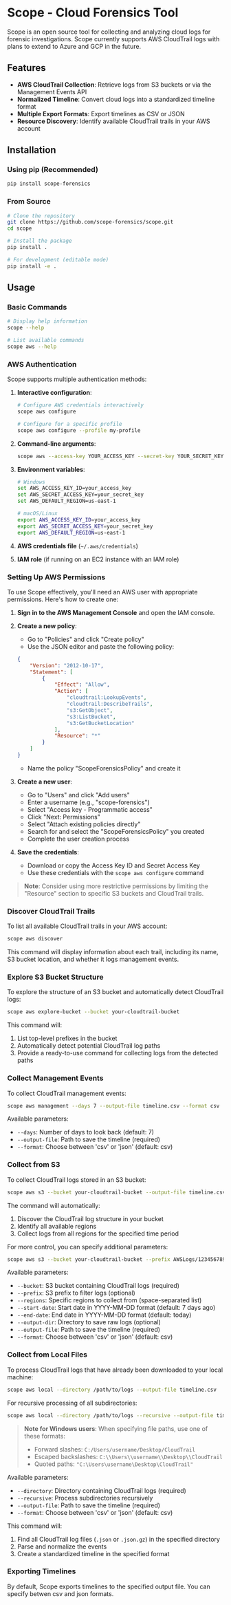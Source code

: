 # Scope - Cloud Forensics Tool

Scope is an open source tool for collecting and analyzing cloud logs for forensic investigations. Scope currently supports AWS CloudTrail logs with plans to extend to Azure and GCP in the future.

## Features

- **AWS CloudTrail Collection**: Retrieve logs from S3 buckets or via the Management Events API
- **Normalized Timeline**: Convert cloud logs into a standardized timeline format
- **Multiple Export Formats**: Export timelines as CSV or JSON
- **Resource Discovery**: Identify available CloudTrail trails in your AWS account

## Installation

### Using pip (Recommended)

```bash
pip install scope-forensics
```

### From Source

```bash
# Clone the repository
git clone https://github.com/scope-forensics/scope.git
cd scope

# Install the package
pip install .

# For development (editable mode)
pip install -e .
```

## Usage

### Basic Commands

```bash
# Display help information
scope --help

# List available commands
scope aws --help
```

### AWS Authentication

Scope supports multiple authentication methods:

1. **Interactive configuration**:
   ```bash
   # Configure AWS credentials interactively
   scope aws configure
   
   # Configure for a specific profile
   scope aws configure --profile my-profile
   ```

2. **Command-line arguments**:
   ```bash
   scope aws --access-key YOUR_ACCESS_KEY --secret-key YOUR_SECRET_KEY --region us-east-1 discover
   ```

3. **Environment variables**:
   ```bash
   # Windows
   set AWS_ACCESS_KEY_ID=your_access_key
   set AWS_SECRET_ACCESS_KEY=your_secret_key
   set AWS_DEFAULT_REGION=us-east-1
   
   # macOS/Linux
   export AWS_ACCESS_KEY_ID=your_access_key
   export AWS_SECRET_ACCESS_KEY=your_secret_key
   export AWS_DEFAULT_REGION=us-east-1
   ```

4. **AWS credentials file** (`~/.aws/credentials`)
5. **IAM role** (if running on an EC2 instance with an IAM role)

### Setting Up AWS Permissions

To use Scope effectively, you'll need an AWS user with appropriate permissions. Here's how to create one:

1. **Sign in to the AWS Management Console** and open the IAM console.

2. **Create a new policy**:
   - Go to "Policies" and click "Create policy"
   - Use the JSON editor and paste the following policy:
   ```json
   {
       "Version": "2012-10-17",
       "Statement": [
           {
               "Effect": "Allow",
               "Action": [
                   "cloudtrail:LookupEvents",
                   "cloudtrail:DescribeTrails",
                   "s3:GetObject",
                   "s3:ListBucket",
                   "s3:GetBucketLocation"
               ],
               "Resource": "*"
           }
       ]
   }
   ```
   - Name the policy "ScopeForensicsPolicy" and create it

3. **Create a new user**:
   - Go to "Users" and click "Add users"
   - Enter a username (e.g., "scope-forensics")
   - Select "Access key - Programmatic access"
   - Click "Next: Permissions"
   - Select "Attach existing policies directly"
   - Search for and select the "ScopeForensicsPolicy" you created
   - Complete the user creation process

4. **Save the credentials**:
   - Download or copy the Access Key ID and Secret Access Key
   - Use these credentials with the `scope aws configure` command

> **Note**: Consider using more restrictive permissions by limiting the "Resource" section to specific S3 buckets and CloudTrail trails.

### Discover CloudTrail Trails

To list all available CloudTrail trails in your AWS account:

```bash
scope aws discover
```

This command will display information about each trail, including its name, S3 bucket location, and whether it logs management events.

### Explore S3 Bucket Structure

To explore the structure of an S3 bucket and automatically detect CloudTrail logs:

```bash
scope aws explore-bucket --bucket your-cloudtrail-bucket
```

This command will:
1. List top-level prefixes in the bucket
2. Automatically detect potential CloudTrail log paths
3. Provide a ready-to-use command for collecting logs from the detected paths

### Collect Management Events

To collect CloudTrail management events:

```bash
scope aws management --days 7 --output-file timeline.csv --format csv
```

Available parameters:
- `--days`: Number of days to look back (default: 7)
- `--output-file`: Path to save the timeline (required)
- `--format`: Choose between 'csv' or 'json' (default: csv)

### Collect from S3

To collect CloudTrail logs stored in an S3 bucket:

```bash
scope aws s3 --bucket your-cloudtrail-bucket --output-file timeline.csv
```

The command will automatically:
1. Discover the CloudTrail log structure in your bucket
2. Identify all available regions
3. Collect logs from all regions for the specified time period

For more control, you can specify additional parameters:

```bash
scope aws s3 --bucket your-cloudtrail-bucket --prefix AWSLogs/123456789012/CloudTrail/ --regions us-east-1 us-west-2 --start-date 2023-04-15 --end-date 2023-04-22 --output-dir ./raw_logs --output-file timeline.csv --format json
```

Available parameters:
- `--bucket`: S3 bucket containing CloudTrail logs (required)
- `--prefix`: S3 prefix to filter logs (optional)
- `--regions`: Specific regions to collect from (space-separated list)
- `--start-date`: Start date in YYYY-MM-DD format (default: 7 days ago)
- `--end-date`: End date in YYYY-MM-DD format (default: today)
- `--output-dir`: Directory to save raw logs (optional)
- `--output-file`: Path to save the timeline (required)
- `--format`: Choose between 'csv' or 'json' (default: csv)

### Collect from Local Files

To process CloudTrail logs that have already been downloaded to your local machine:

```bash
scope aws local --directory /path/to/logs --output-file timeline.csv
```

For recursive processing of all subdirectories:

```bash
scope aws local --directory /path/to/logs --recursive --output-file timeline.csv --format json
```

> **Note for Windows users**: When specifying file paths, use one of these formats:
> - Forward slashes: `C:/Users/username/Desktop/CloudTrail`
> - Escaped backslashes: `C:\\Users\\username\\Desktop\\CloudTrail`
> - Quoted paths: `"C:\Users\username\Desktop\CloudTrail"`

Available parameters:
- `--directory`: Directory containing CloudTrail logs (required)
- `--recursive`: Process subdirectories recursively
- `--output-file`: Path to save the timeline (required)
- `--format`: Choose between 'csv' or 'json' (default: csv)

This command will:
1. Find all CloudTrail log files (`.json` or `.json.gz`) in the specified directory
2. Parse and normalize the events
3. Create a standardized timeline in the specified format

### Exporting Timelines

By default, Scope exports timelines to the specified output file. You can specify betwen csv and json formats.